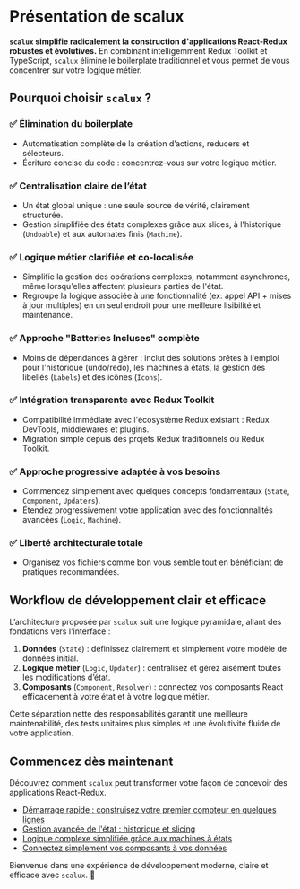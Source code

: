 # Présentation de scalux

**`scalux` simplifie radicalement la construction d'applications React-Redux robustes et évolutives.** En combinant intelligemment Redux Toolkit et TypeScript, `scalux` élimine le boilerplate traditionnel et vous permet de vous concentrer sur votre logique métier.

## Pourquoi choisir `scalux` ?

### ✅ Élimination du boilerplate

- Automatisation complète de la création d’actions, reducers et sélecteurs.
- Écriture concise du code : concentrez-vous sur votre logique métier.

### ✅ Centralisation claire de l’état

- Un état global unique : une seule source de vérité, clairement structurée.
- Gestion simplifiée des états complexes grâce aux slices, à l'historique (`Undoable`) et aux automates finis (`Machine`).

### ✅ Logique métier clarifiée et co-localisée

- Simplifie la gestion des opérations complexes, notamment asynchrones, même lorsqu'elles affectent plusieurs parties de l'état.
- Regroupe la logique associée à une fonctionnalité (ex: appel API + mises à jour multiples) en un seul endroit pour une meilleure lisibilité et maintenance.

### ✅ Approche "Batteries Incluses" complète

- Moins de dépendances à gérer : inclut des solutions prêtes à l'emploi pour l'historique (undo/redo), les machines à états, la gestion des libellés (`Labels`) et des icônes (`Icons`).

### ✅ Intégration transparente avec Redux Toolkit

- Compatibilité immédiate avec l'écosystème Redux existant : Redux DevTools, middlewares et plugins.
- Migration simple depuis des projets Redux traditionnels ou Redux Toolkit.

### ✅ Approche progressive adaptée à vos besoins

- Commencez simplement avec quelques concepts fondamentaux (`State`, `Component`, `Updaters`).
- Étendez progressivement votre application avec des fonctionnalités avancées (`Logic`, `Machine`).

### ✅ Liberté architecturale totale

- Organisez vos fichiers comme bon vous semble tout en bénéficiant de pratiques recommandées.

## Workflow de développement clair et efficace

L’architecture proposée par `scalux` suit une logique pyramidale, allant des fondations vers l'interface :

1. **Données** (`State`) : définissez clairement et simplement votre modèle de données initial.
2. **Logique métier** (`Logic`, `Updater`) : centralisez et gérez aisément toutes les modifications d’état.
3. **Composants** (`Component`, `Resolver`) : connectez vos composants React efficacement à votre état et à votre logique métier.

Cette séparation nette des responsabilités garantit une meilleure maintenabilité, des tests unitaires plus simples et une évolutivité fluide de votre application.

## Commencez dès maintenant

Découvrez comment `scalux` peut transformer votre façon de concevoir des applications React-Redux.

- [Démarrage rapide : construisez votre premier compteur en quelques lignes](./basics.md)
- [Gestion avancée de l'état : historique et slicing](./modelization.md)
- [Logique complexe simplifiée grâce aux machines à états](./machines.md)
- [Connectez simplement vos composants à vos données](./mapData.md)

Bienvenue dans une expérience de développement moderne, claire et efficace avec `scalux`. 🚀
